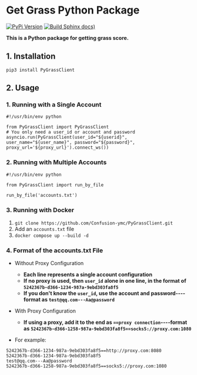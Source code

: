 # Get Grass Python Package
[![PyPi Version](https://img.shields.io/pypi/v/PyGrassClient?color=green)](https://pypi.python.org/pypi/PyGrassClient/)
[![Build Sphinx docs)](https://github.com/Confusion-ymc/PyGrassClient/actions/workflows/python-publish.yml/badge.svg)](https://github.com/Confusion-ymc/PyGrassClient/actions/workflows/python-publish.yml)

**This is a Python package for getting grass score.**

## 1. Installation
```
pip3 install PyGrassClient
```
## 2. Usage
### **1. Running with a Single Account**
 ```
 #!/usr/bin/env python
 
 from PyGrassClient import PyGrassClient
 # You only need a user_id or account and password
 asyncio.run(PyGrassClient(user_id="${userid}", user_name="${user_name}", password="${password}", proxy_url='${proxy_url}').connect_ws())
 ```
### **2. Running with Multiple Accounts**
 ```
 #!/usr/bin/env python
 
 from PyGrassClient import run_by_file
 
 run_by_file('accounts.txt')
 ```

### **3. Running with Docker**
 
1. `git clone https://github.com/Confusion-ymc/PyGrassClient.git`
2. Add an `accounts.txt` file
3. `docker compose up --build -d`

### 4. Format of the accounts.txt File
- Without Proxy Configuration
  - **Each line represents a single account configuration**
  - **If no proxy is used, then `user_id` alone in one line, in the format of `5242367b-d366-1234-987a-9ebd303fa8f5`**
  - **If you don't know the `user_id`, use the account and password----format as `test@qq.com---Aa@password`**
- With Proxy Configuration
  - **If using a proxy, add it to the end as `==proxy connection`----format as `5242367b-d366-1258-987a-9ebd303fa8f5==socks5://proxy.com:1080`**


- For example:
 ```text
5242367b-d366-1234-987a-9ebd303fa8f5==http://proxy.com:8080
5242367b-d366-1234-987a-9ebd303fa8f5
test@qq.com---Aa@password 
5242367b-d366-1258-987a-9ebd303fa8f5==socks5://proxy.com:1080
 ```